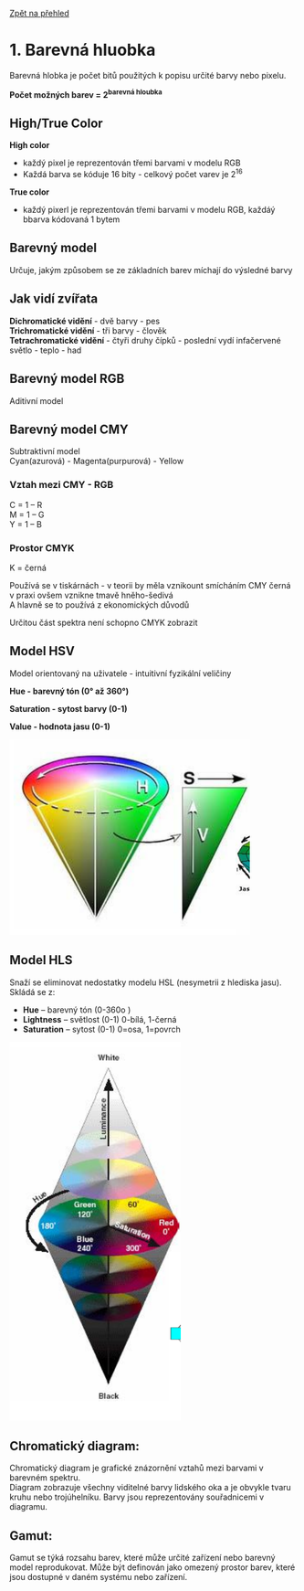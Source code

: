 [Zpět na přehled](../README.md)
# 1. Barevná hluobka
Barevná hlobka je počet bitů použitých k popisu určité barvy nebo pixelu.

**Počet možných barev = 2<sup>barevná hloubka</sup>**

## High/True Color
**High color**
- každý pixel je reprezentován třemi barvami v modelu RGB
- Každá barva se kóduje 16 bity - celkový počet varev je 2<sup>16</sup>

**True color**
- každý pixerl je reprezentován třemi barvami v modelu RGB, každáý bbarva kódovaná 1 bytem

## Barevný model
Určuje, jakým způsobem se ze základních barev míchají do výsledné barvy

## Jak vidí zvířata
**Dichromatické vidění** - dvě barvy - pes  
**Trichromatické vidění** - tři barvy - člověk  
**Tetrachromatické vidění** - čtyři druhy čípků  - poslední vydí infačervené světlo - teplo - had

## Barevný model RGB
Aditivní model

## Barevný model CMY
Subtraktivní model  
Cyan(azurová) - Magenta(purpurová) - Yellow

### Vztah mezi CMY - RGB
C = 1 – R  
M = 1 – G  
Y = 1 – B  

### Prostor CMYK
K = černá

Používá se v tiskárnách - v teorii by měla vznikount smícháním CMY černá v praxi ovšem vznikne tmavě hněho-šedivá  
A hlavně se to používá z ekonomických důvodů

Určitou část spektra není schopno CMYK zobrazit

## Model HSV
Model orientovaný na uživatele - intuitivní fyzikální veličiny

**Hue - barevný tón (0° až 360°)** 

**Saturation - sytost barvy (0-1)** 

**Value - hodnota jasu (0-1)** 

![hsv](../imgs/hsv.PNG)

## Model HLS
Snaží se eliminovat nedostatky modelu HSL (nesymetrii z hlediska jasu).   
Skládá se z:
- **Hue** – barevný tón (0-360o
)
- **Lightness** – světlost (0-1) 0-bílá, 1-černá
- **Saturation** – sytost (0-1) 0=osa, 1=povrch

![hls](../imgs/hls.PNG)

## Chromatický diagram:
Chromatický diagram je grafické znázornění vztahů mezi barvami v barevném spektru.  
Diagram zobrazuje všechny viditelné barvy lidského oka a je obvykle tvaru kruhu nebo trojúhelníku. Barvy jsou reprezentovány souřadnicemi v diagramu.

## Gamut:
Gamut se týká rozsahu barev, které může určité zařízení nebo barevný model reprodukovat. Může být definován jako omezený prostor barev, které jsou dostupné v daném systému nebo zařízení.
